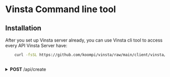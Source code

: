# Vinsta Command line tool

## Installation
After you set up Vinsta server already, you can use Vinsta cli tool to access every API Vinsta Server have:

```bash
    curl -fsSL https://github.com/koompi/vinsta/raw/main/client/vinsta/script/install_vinsta | bash
```

##

<details close="close">
<summary><b>POST</b> /api/create</summary>

```json
{
    "name": "koompi-vm-1",
    "iso": "koompi",
    "ram": "4096",
    "disk": "15G",
    "cpu": "2",
    "network": "br10",
    "bootOption": "uefi",
    "arch": "x64"
}
```
</details>
